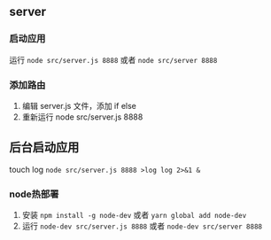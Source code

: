 ## server

### 启动应用

运行 `node src/server.js 8888` 或者 `node src/server 8888`


### 添加路由

1. 编辑 server.js 文件，添加 if else
2. 重新运行 node src/server.js 8888


## 后台启动应用

touch log `node src/server.js 8888 >log log 2>&1 &`


### node热部署

1. 安装 `npm install -g node-dev` 或者 `yarn global add node-dev`
2. 运行 `node-dev src/server.js 8888` 或者 `node-dev src/server 8888`

